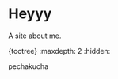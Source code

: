 # Heyyy

A site about me.


<!-- use this to make a menu when you add more pages -->
{toctree}
:maxdepth: 2
:hidden:

pechakucha

